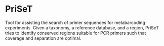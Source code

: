 # PriSeT
Tool for assisting the search of primer sequences for metabarcoding experiments. Given a taxonomy, a reference database, and a region, PriSeT tries to identify conserved regions suitable for PCR primers such that coverage and separation are optimal.
